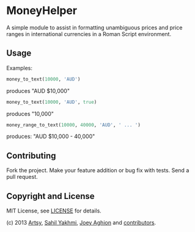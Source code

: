 MoneyHelper
============

A simple module to assist in formatting unambiguous prices and price ranges in international currencies in a Roman Script environment.

Usage
-----

Examples:
``` ruby
money_to_text(10000, 'AUD')
```
produces "AUD $10,000"

``` ruby
money_to_text(10000, 'AUD', true)
```
produces "10,000"

``` ruby
money_range_to_text(10000, 40000, 'AUD', ' ... ')
```
produces: "AUD $10,000 - 40,000"

Contributing
------------

Fork the project. Make your feature addition or bug fix with tests. Send a pull request.

Copyright and License
---------------------

MIT License, see [LICENSE](LICENSE.md) for details.

(c) 2013 [Artsy](http://artsy.github.com), [Sahil Yakhmi](https://github.com/syakhmi), [Joey Aghion](https://github.com/joeyAghion) and [contributors](CHANGELOG.md).
